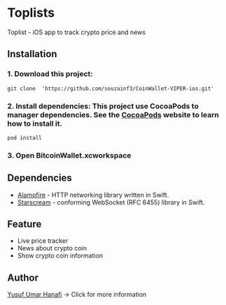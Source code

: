 # Toplists
Toplist - iOS app to track crypto price and news

## Installation
### 1. Download this project:
`git clone  'https://github.com/souzainf3/CoinWallet-VIPER-ios.git'`
### 2. Install dependencies: This project use CocoaPods to manager dependencies. See the [CocoaPods](https://cocoapods.org/ "CocoaPods") website to learn how to install it.
`pod install`
### 3. Open BitcoinWallet.xcworkspace

## Dependencies
- [Alamofire](https://github.com/Alamofire/Alamofire "Alamofire") - HTTP networking library written in Swift.
- [Starscream](https://github.com/daltoniam/Starscream "Starscream") - conforming WebSocket (RFC 6455) library in Swift.

## Feature
- Live price tracker
- News about crypto coin
- Show crypto coin information

## Author
[Yusuf Umar Hanafi](https://linktr.ee/meetucup "Yusuf Umar Hanafi") -> Click for more information
